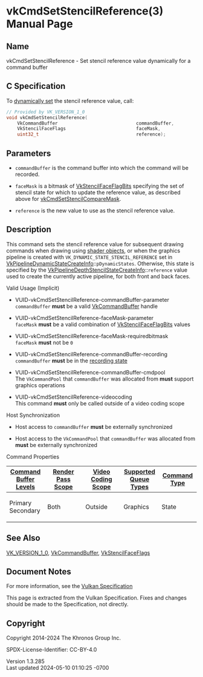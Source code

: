# vkCmdSetStencilReference(3) Manual Page

## Name

vkCmdSetStencilReference - Set stencil reference value dynamically for a
command buffer



## <a href="#_c_specification" class="anchor"></a>C Specification

To <a
href="https://registry.khronos.org/vulkan/specs/1.3-extensions/html/vkspec.html#pipelines-dynamic-state"
target="_blank" rel="noopener">dynamically set</a> the stencil reference
value, call:

``` c
// Provided by VK_VERSION_1_0
void vkCmdSetStencilReference(
    VkCommandBuffer                             commandBuffer,
    VkStencilFaceFlags                          faceMask,
    uint32_t                                    reference);
```

## <a href="#_parameters" class="anchor"></a>Parameters

- `commandBuffer` is the command buffer into which the command will be
  recorded.

- `faceMask` is a bitmask of
  [VkStencilFaceFlagBits](https://registry.khronos.org/vulkan/specs/1.3-extensions/man/html/VkStencilFaceFlagBits.html) specifying the set
  of stencil state for which to update the reference value, as described
  above for
  [vkCmdSetStencilCompareMask](https://registry.khronos.org/vulkan/specs/1.3-extensions/man/html/vkCmdSetStencilCompareMask.html).

- `reference` is the new value to use as the stencil reference value.

## <a href="#_description" class="anchor"></a>Description

This command sets the stencil reference value for subsequent drawing
commands when drawing using <a
href="https://registry.khronos.org/vulkan/specs/1.3-extensions/html/vkspec.html#shaders-objects"
target="_blank" rel="noopener">shader objects</a>, or when the graphics
pipeline is created with `VK_DYNAMIC_STATE_STENCIL_REFERENCE` set in
[VkPipelineDynamicStateCreateInfo](https://registry.khronos.org/vulkan/specs/1.3-extensions/man/html/VkPipelineDynamicStateCreateInfo.html)::`pDynamicStates`.
Otherwise, this state is specified by the
[VkPipelineDepthStencilStateCreateInfo](https://registry.khronos.org/vulkan/specs/1.3-extensions/man/html/VkPipelineDepthStencilStateCreateInfo.html)::`reference`
value used to create the currently active pipeline, for both front and
back faces.

Valid Usage (Implicit)

- <a href="#VUID-vkCmdSetStencilReference-commandBuffer-parameter"
  id="VUID-vkCmdSetStencilReference-commandBuffer-parameter"></a>
  VUID-vkCmdSetStencilReference-commandBuffer-parameter  
  `commandBuffer` **must** be a valid
  [VkCommandBuffer](https://registry.khronos.org/vulkan/specs/1.3-extensions/man/html/VkCommandBuffer.html) handle

- <a href="#VUID-vkCmdSetStencilReference-faceMask-parameter"
  id="VUID-vkCmdSetStencilReference-faceMask-parameter"></a>
  VUID-vkCmdSetStencilReference-faceMask-parameter  
  `faceMask` **must** be a valid combination of
  [VkStencilFaceFlagBits](https://registry.khronos.org/vulkan/specs/1.3-extensions/man/html/VkStencilFaceFlagBits.html) values

- <a href="#VUID-vkCmdSetStencilReference-faceMask-requiredbitmask"
  id="VUID-vkCmdSetStencilReference-faceMask-requiredbitmask"></a>
  VUID-vkCmdSetStencilReference-faceMask-requiredbitmask  
  `faceMask` **must** not be `0`

- <a href="#VUID-vkCmdSetStencilReference-commandBuffer-recording"
  id="VUID-vkCmdSetStencilReference-commandBuffer-recording"></a>
  VUID-vkCmdSetStencilReference-commandBuffer-recording  
  `commandBuffer` **must** be in the [recording
  state](#commandbuffers-lifecycle)

- <a href="#VUID-vkCmdSetStencilReference-commandBuffer-cmdpool"
  id="VUID-vkCmdSetStencilReference-commandBuffer-cmdpool"></a>
  VUID-vkCmdSetStencilReference-commandBuffer-cmdpool  
  The `VkCommandPool` that `commandBuffer` was allocated from **must**
  support graphics operations

- <a href="#VUID-vkCmdSetStencilReference-videocoding"
  id="VUID-vkCmdSetStencilReference-videocoding"></a>
  VUID-vkCmdSetStencilReference-videocoding  
  This command **must** only be called outside of a video coding scope

Host Synchronization

- Host access to `commandBuffer` **must** be externally synchronized

- Host access to the `VkCommandPool` that `commandBuffer` was allocated
  from **must** be externally synchronized

Command Properties

<table class="tableblock frame-all grid-all stretch">
<colgroup>
<col style="width: 20%" />
<col style="width: 20%" />
<col style="width: 20%" />
<col style="width: 20%" />
<col style="width: 20%" />
</colgroup>
<thead>
<tr class="header">
<th class="tableblock halign-left valign-top"><a
href="#VkCommandBufferLevel">Command Buffer Levels</a></th>
<th class="tableblock halign-left valign-top"><a
href="#vkCmdBeginRenderPass">Render Pass Scope</a></th>
<th class="tableblock halign-left valign-top"><a
href="#vkCmdBeginVideoCodingKHR">Video Coding Scope</a></th>
<th class="tableblock halign-left valign-top"><a
href="#VkQueueFlagBits">Supported Queue Types</a></th>
<th class="tableblock halign-left valign-top"><a
href="#fundamentals-queueoperation-command-types">Command Type</a></th>
</tr>
</thead>
<tbody>
<tr class="odd">
<td class="tableblock halign-left valign-top"><p>Primary<br />
Secondary</p></td>
<td class="tableblock halign-left valign-top"><p>Both</p></td>
<td class="tableblock halign-left valign-top"><p>Outside</p></td>
<td class="tableblock halign-left valign-top"><p>Graphics</p></td>
<td class="tableblock halign-left valign-top"><p>State</p></td>
</tr>
</tbody>
</table>

## <a href="#_see_also" class="anchor"></a>See Also

[VK_VERSION_1_0](https://registry.khronos.org/vulkan/specs/1.3-extensions/man/html/VK_VERSION_1_0.html),
[VkCommandBuffer](https://registry.khronos.org/vulkan/specs/1.3-extensions/man/html/VkCommandBuffer.html),
[VkStencilFaceFlags](https://registry.khronos.org/vulkan/specs/1.3-extensions/man/html/VkStencilFaceFlags.html)

## <a href="#_document_notes" class="anchor"></a>Document Notes

For more information, see the <a
href="https://registry.khronos.org/vulkan/specs/1.3-extensions/html/vkspec.html#vkCmdSetStencilReference"
target="_blank" rel="noopener">Vulkan Specification</a>

This page is extracted from the Vulkan Specification. Fixes and changes
should be made to the Specification, not directly.

## <a href="#_copyright" class="anchor"></a>Copyright

Copyright 2014-2024 The Khronos Group Inc.

SPDX-License-Identifier: CC-BY-4.0

Version 1.3.285  
Last updated 2024-05-10 01:10:25 -0700
